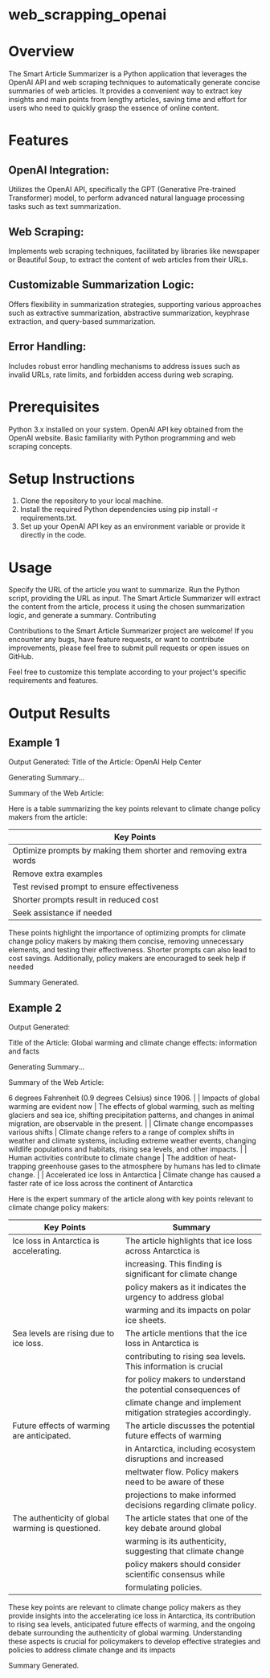 # web_scrapping_openai

# Overview

The Smart Article Summarizer is a Python application that leverages the OpenAI API and web scraping techniques to automatically generate concise summaries of web articles. It provides a convenient way to extract key insights and main points from lengthy articles, saving time and effort for users who need to quickly grasp the essence of online content.

# Features

## OpenAI Integration:
Utilizes the OpenAI API, specifically the GPT (Generative Pre-trained Transformer) model, to perform advanced natural language processing tasks such as text summarization.
## Web Scraping: 
Implements web scraping techniques, facilitated by libraries like newspaper or Beautiful Soup, to extract the content of web articles from their URLs.
## Customizable Summarization Logic: 
Offers flexibility in summarization strategies, supporting various approaches such as extractive summarization, abstractive summarization, keyphrase extraction, and query-based summarization.
## Error Handling: 
Includes robust error handling mechanisms to address issues such as invalid URLs, rate limits, and forbidden access during web scraping.

# Prerequisites

Python 3.x installed on your system.
OpenAI API key obtained from the OpenAI website.
Basic familiarity with Python programming and web scraping concepts.

# Setup Instructions

1. Clone the repository to your local machine.
2. Install the required Python dependencies using pip install -r requirements.txt.
3. Set up your OpenAI API key as an environment variable or provide it directly in the code.

# Usage

Specify the URL of the article you want to summarize.
Run the Python script, providing the URL as input.
The Smart Article Summarizer will extract the content from the article, process it using the chosen summarization logic, and generate a summary.
Contributing

Contributions to the Smart Article Summarizer project are welcome! If you encounter any bugs, have feature requests, or want to contribute improvements, please feel free to submit pull requests or open issues on GitHub.

Feel free to customize this template according to your project's specific requirements and features.

# Output Results 

## Example 1 

Output Generated:
Title of the Article: OpenAI Help Center

Generating Summary...

Summary of the Web Article:

 Here is a table summarizing the key points relevant to climate change policy makers from the article:

| Key Points                                                       |
|------------------------------------------------------------------|
| Optimize prompts by making them shorter and removing extra words |
| Remove extra examples                                            |
| Test revised prompt to ensure effectiveness                      |
| Shorter prompts result in reduced cost                           |
| Seek assistance if needed                                        |

These points highlight the importance of optimizing prompts for climate change policy makers by making them concise, removing unnecessary elements, and testing their effectiveness. Shorter prompts can also lead to cost savings. Additionally, policy makers are encouraged to seek help if needed

Summary Generated.

## Example 2 

Output Generated:

Title of the Article: Global warming and climate change effects: information and facts

Generating Summary...


Summary of the Web Article:

 6 degrees Fahrenheit (0.9 degrees Celsius) since 1906.                |
| Impacts of global warming are evident now         | The effects of global warming, such as melting glaciers and sea ice, shifting precipitation patterns, and changes in animal migration, are observable in the present.                                 |
| Climate change encompasses various shifts         | Climate change refers to a range of complex shifts in weather and climate systems, including extreme weather events, changing wildlife populations and habitats, rising sea levels, and other impacts. |
| Human activities contribute to climate change     | The addition of heat-trapping greenhouse gases to the atmosphere by humans has led to climate change.                                  |
| Accelerated ice loss in Antarctica                | Climate change has caused a faster rate of ice loss across the continent of Antarctica 

Here is the expert summary of the article along with key points relevant to climate change policy makers:
  
| Key Points                                        | Summary                                                         |
|---------------------------------------------------|-----------------------------------------------------------------|
| Ice loss in Antarctica is accelerating.           | The article highlights that ice loss across Antarctica is       |
|                                                   | increasing. This finding is significant for climate change      |
|                                                   | policy makers as it indicates the urgency to address global     |
|                                                   | warming and its impacts on polar ice sheets.                    |
| Sea levels are rising due to ice loss.            | The article mentions that the ice loss in Antarctica is         |
|                                                   | contributing to rising sea levels. This information is crucial  |
|                                                   | for policy makers to understand the potential consequences of   |
|                                                   | climate change and implement mitigation strategies accordingly. |
| Future effects of warming are anticipated.        | The article discusses the potential future effects of warming   |
|                                                   | in Antarctica, including ecosystem disruptions and increased    |
|                                                   | meltwater flow. Policy makers need to be aware of these         |
|                                                   | projections to make informed decisions regarding climate policy.|
| The authenticity of global warming is questioned. | The article states that one of the key debate around global     |
|                                                   | warming is its authenticity, suggesting that climate change     |
|                                                   | policy makers should consider scientific consensus while        |
|                                                   | formulating policies.                                           |

These key points are relevant to climate change policy makers as they provide insights into the accelerating ice loss in Antarctica, its contribution to rising sea levels, anticipated future effects of warming, and the ongoing debate surrounding the authenticity of global warming. Understanding these aspects is crucial for policymakers to develop effective strategies and policies to address climate change and its impacts

Summary Generated.
